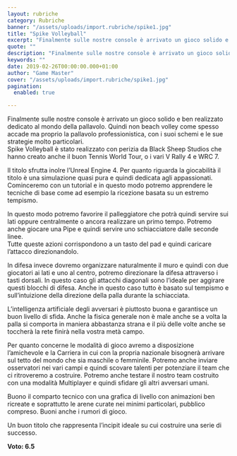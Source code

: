 ```yaml
---
layout: rubriche
category: Rubriche
banner: "/assets/uploads/import.rubriche/spike1.jpg"
title: "Spike Volleyball"
excerpt: "Finalmente sulle nostre console è arrivato un gioco solido e ben realizzato dedicato al mondo della pallavolo. Quindi non beach volley come spesso accade ma proprio la pallavolo professionistica, con i suoi schemi e le sue strategie molto particolari. Spike Volleyball è stato realizzato con perizia da Black Sheep Studios che hanno creato anche il [&hellip"
quote: ""
description: "Finalmente sulle nostre console è arrivato un gioco solido e ben realizzato dedicato al mondo della pallavolo. Quindi non beach volley come spesso accade ma proprio la pallavolo professionistica, con i suoi schemi e le sue strategie molto particolari. Spike Volleyball è stato realizzato con perizia da Black Sheep Studios che hanno creato anche il [&hellip"
keywords: ""
date: 2019-02-26T00:00:00.000+01:00
author: "Game Master"
cover: "/assets/uploads/import.rubriche/spike1.jpg"
pagination:
  enabled: true

---
```


Finalmente sulle nostre console è arrivato un gioco solido e ben realizzato dedicato al mondo della pallavolo. Quindi non beach volley come spesso accade ma proprio la pallavolo professionistica, con i suoi schemi e le sue strategie molto particolari.  
Spike Volleyball è stato realizzato con perizia da Black Sheep Studios che hanno creato anche il buon Tennis World Tour, o i vari V Rally 4 e WRC 7.

Il titolo sfrutta inolre l’Unreal Engine 4\. Per quanto riguarda la giocabilità il titolo è una simulazione quasi pura e quindi dedicata agli appassionati.  
Cominceremo con un tutorial e in questo modo potremo apprendere le tecniche di base come ad esempio la ricezione basata su un estremo tempismo.

In questo modo potremo favorire il palleggiatore che potrà quindi servire sui lati oppure centralmente o ancora realizzare un primo tempo. Potremo anche giocare una Pipe e quindi servire uno schiacciatore dalle seconde linee.  
Tutte queste azioni corrispondono a un tasto del pad e quindi caricare l’attacco direzionandolo.

In difesa invece dovremo organizzare naturalmente il muro e quindi con due giocatori ai lati e uno al centro, potremo direzionare la difesa attraverso i tasti dorsali. In questo caso gli attacchi diagonali sono l’ideale per aggirare questi blocchi di difesa. Anche in questo caso tutto è basato sul tempismo e sull’intuizione della direzione della palla durante la schiacciata.

L’intelligenza artificiale degli avversari è piuttosto buona e garantisce un buon livello di sfida. Anche la fisica generale non è male anche se a volta la palla si comporta in maniera abbastanza strana e il più delle volte anche se toccherà la rete finirà nella vostra metà campo.

Per quanto concerne le modalità di gioco avremo a disposizione l’amichevole e la Carriera in cui con la propria nazionale bisognerà arrivare sul tetto del mondo che sia maschile o femminile. Potremo anche inviare osservatori nei vari campi e quindi scovare talenti per potenziare il team che ci ritroveremo a costruire. Potremo anche testare il nostro team costruito con una modalità Multiplayer e quindi sfidare gli altri avversari umani.

Buono il comparto tecnico con una grafica di livello con animazioni ben ricreate e soprattutto le arene curate nei minimi particolari, pubblico compreso. Buoni anche i rumori di gioco.

Un buon titolo che rappresenta l’incipit ideale su cui costruire una serie di successo.

**Voto: 6.5**